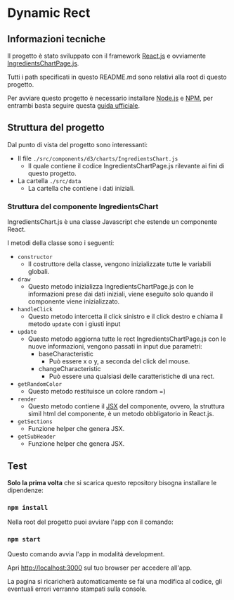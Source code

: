 # Dynamic Rect

## Informazioni tecniche

Il progetto è stato sviluppato con il framework [React.js](https://it.reactjs.org/) e ovviamente [IngredientsChartPage.js](https://d3js.org/).

Tutti i path specificati in questo README.md sono relativi alla root di questo progetto.
 
Per avviare questo progetto è necessario installare [Node.js](https://nodejs.org/it/) e [NPM](https://www.npmjs.com/), 
per entrambi basta seguire questa [guida ufficiale](https://nodejs.org/it/download/).

## Struttura del progetto

Dal punto di vista del progetto sono interessanti: 
 - Il file `./src/components/d3/charts/IngredientsChart.js`
    - Il quale contiene il codice IngredientsChartPage.js rilevante ai fini di questo progetto.
 - La cartella `./src/data`
    - La cartella che contiene i dati iniziali.

### Struttura del componente IngredientsChart

IngredientsChart.js è una classe Javascript che estende un componente React.

I metodi della classe sono i seguenti: 
 - `constructor`
    - Il costruttore della classe, vengono inizializzate tutte le variabili globali.
 - `draw`
    - Questo metodo inizializza IngredientsChartPage.js con le informazioni prese dai dati iniziali, viene eseguito solo quando il componente 
    viene inizializzato.
 - `handleClick`
    - Questo metodo intercetta il click sinistro e il click destro e chiama il metodo `update` con i giusti input
 - `update`
    - Questo metodo aggiorna tutte le rect IngredientsChartPage.js con le nuove informazioni, vengono passati in input due parametri:
        - baseCharacteristic
            - Può essere x o y, a seconda del click del mouse.
        - changeCharacteristic
            - Può essere una qualsiasi delle caratteristiche di una rect.
 - `getRandomColor`
    - Questo metodo restituisce un colore random =)
 - `render`
    - Questo metodo contiene il [JSX](https://it.reactjs.org/docs/introducing-jsx.html) del componente, ovvero, la 
    struttura simil html del componente, è un metodo obbligatorio in React.js.
 - `getSections`
    - Funzione helper che genera JSX.
 - `getSubHeader`
    - Funzione helper che genera JSX.

## Test

**Solo la prima volta** che si scarica questo repository bisogna installare le dipendenze: 

### `npm install`

Nella root del progetto puoi avviare l'app con il comando:

### `npm start`

Questo comando avvia l'app in modalità development.

Apri [http://localhost:3000](http://localhost:3000) sul tuo browser per accedere all'app.

La pagina si ricaricherà automaticamente se fai una modifica al codice, gli eventuali errori verranno stampati sulla console.